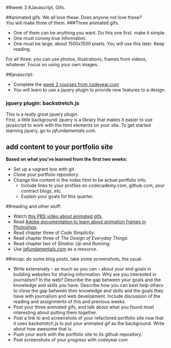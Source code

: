 ##week 3
#Javascript. Gifs.

##animated gifs.
We all love these. Does anyone not love these?  
You will make three of them. 
###Three animated gifs.  
- One of them can be anything you want. Do this one first. make it simple.
- One must convey true information.
- One must be large, about 1500x1500 pixels. You will use this later. Keep reading.  

For all three: you can use photos, illustrations, frames from videos, whatever. Focus on using your own images.  

##javascript:
- Complete the [week 2 courses from codeyear.com](http://www.codecademy.com/curricula/code-year/units/2)
- You will learn to use a jquery plugin to provide new features to a design.

### jquery plugin: backstretch.js
This is a really great jquery plugin.  
First, a little background: jquery is a library that makes it easier to use javascript to work with the html elements on your site.
To get started learning jquery, go to jqfundamentals.com.  

## add content to your portfolio site
**Based on what you've learned from the first two weeks:**  
- Set up a vagrant box with git.  
- Clone your portfolio repository.      
- Change the content in the index.html to be actual portfolio info.
  - Include links to your profiles on codecademy.com, github.com, your contract blogs, etc.
  - Explain your goals for this quarter.

##reading and other stuff:
- Watch [this PBS video about animated gifs](http://www.youtube.com/watch?v=vuxKb5mxM8g).
- Read [Adobe documentation to learn about animation frames in Photoshop](http://help.adobe.com/en_US/Photoshop/11.0/WSC9CD6949-D63F-4299-A024-A212F541F77Ea.html).  
- Read chapter three of _Code Simplicity_.
- Read chapter three of _The Design of Everyday Things_.
- Read chapter two of _Sinatra: Up and Running_.
- Use [jqfundamentals.com](http://jqfundamentals.com) as a resource.

##recap: do some blog posts, take some screenshots, the usual.  
- Write extensively – as much as you can – about your end goals in building websites for sharing information. Why are you interested in journalism? In the web? Describe the gap between your goals and the knowledge and skills you have. Describe how you can best help others to close the gap between their knowledge and skills and the goals they have with journalism and web development. Include discussion of the reading and assignments of this and previous weeks.     
- Post your three animated gifs, and talk about what you found most interesting about putting them together.
- Post a link to and screenshots of your refactored portfolio site now that it uses backstretch.js to put your animated gif as the background. Write about how awesome that is.  
- Push your work with the portfolio site to its github repository.  
- Post screenshots of your progress with codeyear.com  
